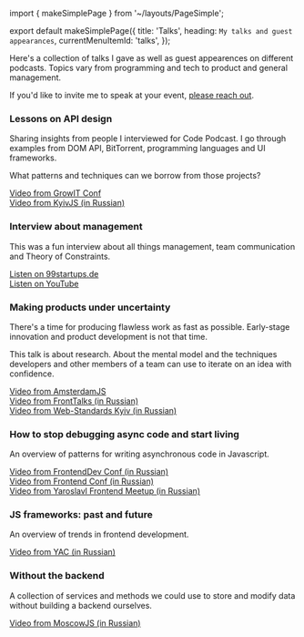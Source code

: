 import { makeSimplePage } from '~/layouts/PageSimple';

export default makeSimplePage({
  title: 'Talks',
  heading: `My talks and guest appearances`,
  currentMenuItemId: 'talks',
});

Here's a collection of talks I gave as well as guest appearences on
different podcasts. Topics vary from programming and tech to product
and general management.

If you'd like to invite me to speak at your event,
[please reach out](mailto:hello@flpvsk.com).

### Lessons on API design

Sharing insights from people I interviewed for Code Podcast. I go through
examples from DOM API, BitTorrent, programming languages and UI
frameworks.

What patterns and techniques can we borrow from those
projects?

[Video from GrowIT Conf](https://www.youtube.com/watch?v=lAIddW4WmDc&t=191s&list=PLsQoQOfHBXXFIo1dc1HHbSnJb2azXIXxf&index=2)<br /> [Video from KyivJS (in
Russian)](https://www.youtube.com/watch?v=xrpZZBphcPA&index=3&list=PLsQoQOfHBXXFIo1dc1HHbSnJb2azXIXxf)

### Interview about management

This was a fun interview about all things management, team communication
and Theory of Constraints.

[Listen on
99startups.de](https://99startups.de/2018/02/19/podcast-episode-07/) <br
/>
[Listen on YouTube](https://www.youtube.com/watch?v=yVS74bk0ZQk&index=2&list=PLsQoQOfHBXXFIo1dc1HHbSnJb2azXIXxf)

### Making products under uncertainty

There's a time for producing flawless work as fast as possible.
Early-stage innovation and product development is not that time.

This talk is about research. About the mental model and the techniques
developers and other members of a team can use to iterate on an idea
with confidence.

[Video from AmsterdamJS](https://www.youtube.com/watch?v=mUhjlmzSRL4&list=PLsQoQOfHBXXFIo1dc1HHbSnJb2azXIXxf&index=4)<br/>
[Video from FrontTalks (in
Russian)](https://www.youtube.com/watch?v=izOvzrDOpW0&list=PLsQoQOfHBXXFIo1dc1HHbSnJb2azXIXxf&index=5)<br />
[Video from Web-Standards Kyiv (in
Russian)](https://www.youtube.com/watch?v=UEDBNwZqs4Y&list=PLsQoQOfHBXXFIo1dc1HHbSnJb2azXIXxf&index=6)

### How to stop debugging async code and start living

An overview of patterns for writing asynchronous code in Javascript.

[Video from FrontendDev Conf (in Russian)](https://www.youtube.com/watch?v=OGSppLmGchY&index=8&list=PLsQoQOfHBXXFIo1dc1HHbSnJb2azXIXxf)<br />
[Video from Frontend Conf (in Russian)](https://www.youtube.com/watch?v=zwJF9qV4HrA&index=10&list=PLsQoQOfHBXXFIo1dc1HHbSnJb2azXIXxf)<br />
[Video from Yaroslavl Frontend Meetup (in Russian)](https://www.youtube.com/watch?v=zibh84Eqitg&index=12&list=PLsQoQOfHBXXFIo1dc1HHbSnJb2azXIXxf)

### JS frameworks: past and future

An overview of trends in frontend development.

[Video from YAC (in Russian)](https://www.youtube.com/watch?v=gvnlUd8jgzw&index=9&list=PLsQoQOfHBXXFIo1dc1HHbSnJb2azXIXxf)

### Without the backend

A collection of services and methods we could use to store and modify data
without building a backend ourselves.

[Video from MoscowJS (in Russian)](https://www.youtube.com/watch?v=XRWZqq0PYiM&t=402s&list=PLsQoQOfHBXXFIo1dc1HHbSnJb2azXIXxf&index=8)



